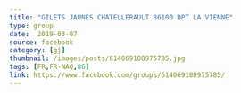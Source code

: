 ```yaml
---
title: "GILETS JAUNES CHATELLERAULT 86100 DPT LA VIENNE"
type: group
date:  2019-03-07
source: facebook
category: [gj]
thumbnail: /images/posts/614069188975785.jpg
tags: [FR,FR-NAQ,86]
link: https://www.facebook.com/groups/614069188975785/
---
```

